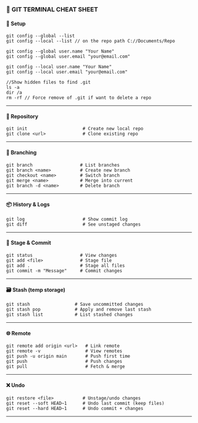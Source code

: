 ### 🧾 **GIT TERMINAL CHEAT SHEET**

#### 🔧 Setup

```
git config --global --list
git config --local --list // on the repo path C://Documents/Repo

git config --global user.name "Your Name"
git config --global user.email "your@email.com"

git config --local user.name "Your Name"
git config --local user.email "your@email.com"
```
```
//Show hidden files to find .git
ls -a 
dir /a
rm -rf // Force remove of .git if want to delete a repo
```

---

#### 📁 Repository

```
git init                     # Create new local repo
git clone <url>              # Clone existing repo
```

---

#### 🌿 Branching

```
git branch                  # List branches
git branch <name>           # Create new branch
git checkout <name>         # Switch branch
git merge <name>            # Merge into current
git branch -d <name>        # Delete branch
```

---

#### 📦 History & Logs

```
git log                      # Show commit log
git diff                     # See unstaged changes
```

---

#### 📄 Stage & Commit

```
git status                  # View changes
git add <file>              # Stage file
git add .                   # Stage all files
git commit -m "Message"     # Commit changes
```

---

#### 🗃️ Stash (temp storage)

```
git stash                 # Save uncommitted changes
git stash pop             # Apply and remove last stash
git stash list            # List stashed changes
```

---

#### 🌐 Remote

```
git remote add origin <url>   # Link remote
git remote -v                 # View remotes
git push -u origin main       # Push first time
git push                      # Push changes
git pull                      # Fetch & merge
```

---

#### ❌ Undo

```
git restore <file>           # Unstage/undo changes
git reset --soft HEAD~1      # Undo last commit (keep files)
git reset --hard HEAD~1      # Undo commit + changes
```

---
